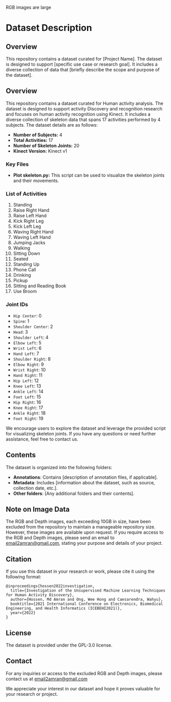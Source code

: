RGB images are large

# Dataset Description

## Overview

This repository contains a dataset curated for [Project Name]. The dataset is designed to support [specific use case or research goal]. It includes a diverse collection of data that [briefly describe the scope and purpose of the dataset].


## Overview

This repository contains a dataset curated for Human activity analysis. The dataset is designed to support activity Discovery and recognition research and focuses on human activity recognition using Kinect. It includes a diverse collection of skeleton data that spans 17 activities performed by 4 subjects. The dataset details are as follows:

- **Number of Subjects:** 4
- **Total Activities:** 17
- **Number of Skeleton Joints:** 20
- **Kinect Version:** Kinect v1

### Key Files

- **Plot skeleton.py:** This script can be used to visualize the skeleton joints and their movements.

### List of Activities

1. Standing
2. Raise Right Hand
3. Raise Left Hand
4. Kick Right Leg
5. Kick Left Leg
6. Waving Right Hand
7. Waving Left Hand
8. Jumping Jacks
9. Walking
10. Sitting Down
11. Seated
12. Standing Up
13. Phone Call
14. Drinking
15. Pickup
16. Sitting and Reading Book
17. Use Broom

### Joint IDs

- `Hip Center`: 0
- `Spine`: 1
- `Shoulder Center`: 2
- `Head`: 3
- `Shoulder Left`: 4
- `Elbow Left`: 5
- `Wrist Left`: 6
- `Hand Left`: 7
- `Shoulder Right`: 8
- `Elbow Right`: 9
- `Wrist Right`: 10
- `Hand Right`: 11
- `Hip Left`: 12
- `Knee Left`: 13
- `Ankle Left`: 14
- `Foot Left`: 15
- `Hip Right`: 16
- `Knee Right`: 17
- `Ankle Right`: 18
- `Foot Right`: 19

We encourage users to explore the dataset and leverage the provided script for visualizing skeleton joints. If you have any questions or need further assistance, feel free to contact us.

## Contents

The dataset is organized into the following folders:

- **Annotations**: Contains [description of annotation files, if applicable].
- **Metadata**: Includes [information about the dataset, such as source, collection date, etc.].
- **Other folders**: [Any additional folders and their contents].

## Note on Image Data

The RGB and Depth images, each exceeding 10GB in size, have been excluded from the repository to maintain a manageable repository size. However, these images are available upon request. If you require access to the RGB and Depth images, please send an email to email2amran@gmail.com, stating your purpose and details of your project.

## Citation

If you use this dataset in your research or work, please cite it using the following format:


```
@inproceedings{hossen2022investigation,
  title={Investigation of the Unsupervised Machine Learning Techniques for Human Activity Discovery},
  author={Hossen, Md Amran and Ong, Wee Hong and Caesarendra, Wahyu},
  booktitle={2021 International Conference on Electronics, Biomedical Engineering, and Health Informatics (ICEBEHI2021)},
  year={2022}
}
```

## License

The dataset is provided under the GPL-3.0 license.

## Contact

For any inquiries or access to the excluded RGB and Depth images, please contact us at email2amran@gmail.com

We appreciate your interest in our dataset and hope it proves valuable for your research or project.